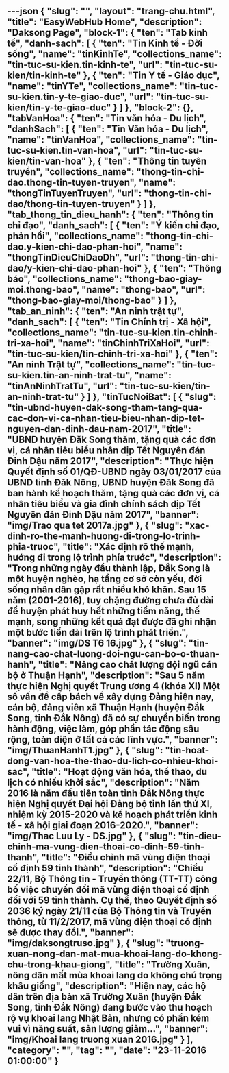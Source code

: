 ---json
{
    "slug": "",
    "layout": "trang-chu.html",
    "title": "EasyWebHub Home",
    "description": "Daksong Page",
    "block-1": {
        "ten": "Tab kinh tế",
        "danh-sach": [
            {
                "ten": "Tin Kinh tế - Đời sống",
                "name": "tinKinhTe",
                "collections_name": "tin-tuc-su-kien.tin-kinh-te",
                "url": "tin-tuc-su-kien/tin-kinh-te"
            },
            {
                "ten": "Tin Y tế - Giáo dục",
                "name": "tinYTe",
                "collections_name": "tin-tuc-su-kien.tin-y-te-giao-duc",
                "url": "tin-tuc-su-kien/tin-y-te-giao-duc"
            }
        ]
    },
    "block-2": {},
    "tabVanHoa": {
        "ten": "Tin văn hóa - Du lịch",
        "danhSach": [
            {
                "ten": "Tin Văn hóa - Du lịch",
                "name": "tinVanHoa",
                "collections_name": "tin-tuc-su-kien.tin-van-hoa",
                "url": "tin-tuc-su-kien/tin-van-hoa"
            },
            {
                "ten": "Thông tin tuyên truyền",
                "collections_name": "thong-tin-chi-dao.thong-tin-tuyen-truyen",
                "name": "thongTinTuyenTruyen",
                "url": "thong-tin-chi-dao/thong-tin-tuyen-truyen"
            }
        ]
    },
    "tab_thong_tin_dieu_hanh": {
        "ten": "Thông tin chỉ đạo",
        "danh_sach": [
            {
                "ten": "Ý kiến chỉ đạo, phản hồi",
                "collections_name": "thong-tin-chi-dao.y-kien-chi-dao-phan-hoi",
                "name": "thongTinDieuChiDaoDh",
                "url": "thong-tin-chi-dao/y-kien-chi-dao-phan-hoi"
            },
            {
                "ten": "Thông báo",
                "collections_name": "thong-bao-giay-moi.thong-bao",
                "name": "thong-bao",
                "url": "thong-bao-giay-moi/thong-bao"
            }
        ]
    },
    "tab_an_ninh": {
        "ten": "An ninh trật tự",
        "danh_sach": [
            {
                "ten": "Tin Chính trị - Xã hội",
                "collections_name": "tin-tuc-su-kien.tin-chinh-tri-xa-hoi",
                "name": "tinChinhTriXaHoi",
                "url": "tin-tuc-su-kien/tin-chinh-tri-xa-hoi"
            },
            {
                "ten": "An ninh Trật tự",
                "collections_name": "tin-tuc-su-kien.tin-an-ninh-trat-tu",
                "name": "tinAnNinhTratTu",
                "url": "tin-tuc-su-kien/tin-an-ninh-trat-tu"
            }
        ]
    },
    "tinTucNoiBat": [
        {
            "slug": "tin-ubnd-huyen-dak-song-tham-tang-qua-cac-don-vi-ca-nhan-tieu-bieu-nhan-dip-tet-nguyen-dan-dinh-dau-nam-2017",
            "title": "UBND huyện Đăk Song thăm, tặng quà các đơn vị, cá nhân tiêu biểu nhân dịp Tết Nguyên đán Đinh Dậu năm 2017",
            "description": "Thực hiện Quyết định số 01/QĐ-UBND ngày 03/01/2017 của UBND tỉnh Đăk Nông, UBND huyện Đăk Song đã ban hành kế hoạch thăm, tặng quà các đơn vị, cá nhân tiêu biểu và gia đình chính sách dịp Tết Nguyên đán Đinh Dậu năm 2017",
            "banner": "img/Trao qua tet 2017a.jpg"
        },
        {
            "slug": "xac-dinh-ro-the-manh-huong-di-trong-lo-trinh-phia-truoc",
            "title": "Xác định rõ thế mạnh, hướng đi trong lộ trình phía trước",
            "description": "Trong những ngày đầu thành lập, Đắk Song là một huyện nghèo, hạ tầng cơ sở còn yếu, đời sống nhân dân gặp rất nhiều khó khăn. Sau 15 năm (2001-2016), tuy chặng đường chưa đủ dài để huyện phát huy hết những tiềm năng, thế mạnh, song những kết quả đạt được đã ghi nhận một bước tiến dài trên lộ trình phát triển.",
            "banner": "img/DS T6 16.jpg"
        },
        {
            "slug": "tin-nang-cao-chat-luong-doi-ngu-can-bo-o-thuan-hanh",
            "title": "Nâng cao chất lượng đội ngũ cán bộ ở Thuận Hạnh",
            "description": "Sau 5 năm thực hiện Nghị quyết Trung ương 4 (khóa XI) Một số vấn đề cấp bách về xây dựng Đảng hiện nay, cán bộ, đảng viên xã Thuận Hạnh (huyện Đắk Song, tỉnh Đắk Nông) đã có sự chuyển biến trong hành động, việc làm, góp phần tác động sâu rộng, toàn diện ở tất cả các lĩnh vực.",
            "banner": "img/ThuanHanhT1.jpg"
        },
        {
            "slug": "tin-hoat-dong-van-hoa-the-thao-du-lich-co-nhieu-khoi-sac",
            "title": "Hoạt động văn hóa, thể thao, du lịch có nhiều khởi sắc",
            "description": "Năm 2016 là năm đầu tiên toàn tỉnh Đắk Nông thực hiện Nghị quyết Đại hội Đảng bộ tỉnh lần thứ XI, nhiệm kỳ 2015-2020 và kế hoạch phát triển kinh tế - xã hội giai đoạn 2016-2020.",
            "banner": "img/Thac Luu Ly - DS.jpg"
        },
        {
            "slug": "tin-dieu-chinh-ma-vung-dien-thoai-co-dinh-59-tinh-thanh",
            "title": "Điều chỉnh mã vùng điện thoại cố định 59 tỉnh thành",
            "description": "Chiều 22/11, Bộ Thông tin - Truyền thông (TT-TT) công bố việc chuyển đổi mã vùng điện thoại cố định đối với 59 tỉnh thành. Cụ thể, theo Quyết định số 2036 ký ngày 21/11 của Bộ Thông tin và Truyền thông, từ 11/2/2017, mã vùng điện thoại cố định sẽ được thay đổi.",
            "banner": "img/daksongtruso.jpg"
        },
        {
            "slug": "truong-xuan-nong-dan-mat-mua-khoai-lang-do-khong-chu-trong-khau-giong",
            "title": "Trường Xuân, nông dân mất mùa khoai lang do không chú trọng khâu giống",
            "description": "Hiện nay, các hộ dân trên địa bàn xã Trường Xuân (huyện Đắk Song, tỉnh Đắk Nông) đang bước vào thu hoạch rộ vụ khoai lang Nhật Bản, nhưng có phần kém vui vì năng suất, sản lượng giảm...",
            "banner": "img/Khoai lang truong xuan 2016.jpg"
        }
    ],
    "category": "",
    "tag": "",
    "date": "23-11-2016 01:00:00"
}
---
